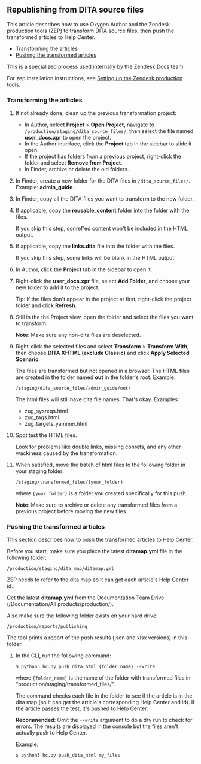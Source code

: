 ## Republishing from DITA source files

This article describes how to use Oxygen Author and the Zendesk production tools (ZEP) to transform DITA source files, then push the transformed articles to Help Center.

* [Transforming the articles](#transform)
* [Pushing the transformed articles](#push)

This is a specialized process used internally by the Zendesk Docs team.

For zep installation instructions, see [Setting up the Zendesk production tools](https://support.zendesk.com/hc/en-us/articles/215841938).


<!--
title: Republishing from DITA source files
url: https://support.zendesk.com/hc/en-us/articles/217117137
source: Zendesk Internal/Zendesk User Guides/production/zep/docs/managing_articles.md
-->


<h3 id="transform">Transforming the articles</h3>

1. If not already done, clean up the previous transformation project:
	* In Author, select **Project** > **Open Project**, navigate to `/production/staging/dita_source_files/`, then select the file named **user_docs.xpr** to open the project.
	* In the Author interface, click the **Project** tab in the sidebar to slide it open.
	* If the project has folders from a previous project, right-click the folder and select **Remove from Project**.
	* In Finder, archive or delete the old folders.

2. In Finder, create a new folder for the DITA files in `/dita_source_files/`. Example: **admin_guide**.

3. In Finder, copy all the DITA files you want to transform to the new folder.
	
4. If applicable, copy the **reusable_content** folder into the folder with the files.

	If you skip this step, conref'ed content won't be included in the HTML output.
	
5. If applicable, copy the **links.dita** file into the folder with the files.

	If you skip this step, some links will be blank in the HTML output.

5. In Author, click the **Project** tab in the sidebar to open it.

6. Right-click the **user_docs.xpr** file, select **Add Folder**, and choose your new folder to add it to the project.

	Tip: If the files don't appear in the project at first, right-click the project folder and click **Refresh**.

7. Still in the the Project view, open the folder and select the files you want to transform. 

	**Note**: Make sure any non-dita files are deselected.

8. Right-click the selected files and select **Transform** > **Transform With**, then choose **DITA XHTML (exclude Classic)** and click **Apply Selected Scenario**.

	The files are transformed but not opened in a browser. The HTML files are created in the folder named **out** in the folder's root. Example:
	
	`/staging/dita_source_files/admin_guide/out/`
	
	The html files will still have dita file names. That's okay. Examples:
	* zug\_sysreqs.html
	* zug\_tags.html
	* zug\_targets\_yammer.html

9. Spot test the HTML files.

	Look for problems like double links, missing conrefs, and any other wackiness caused by the transformation.

10. When satisfied, move the batch of html files to the following folder in your staging folder:

	`/staging/transformed_files/{your_folder}`
	
	where `{your_folder}` is a folder you created specifically for this push.

	**Note**: Make sure to archive or delete any transformed files from a previous project before moving the new files.


<h3 id="push">Pushing the transformed articles</h3>

This section describes how to push the transformed articles to Help Center.

Before you start, make sure you place the latest **ditamap.yml** file in the following folder:

`/production/staging/dita_map/ditamap.yml`

ZEP needs to refer to the dita map so it can get each article's Help Center id.

Get the latest **ditamap.yml** from the Documentation Team Drive (/Documentation/All products/production/).

Also make sure the following folder exists on your hard drive:

`/production/reports/publishing`

The tool prints a report of the push results (json and xlsx versions) in this folder. 

1. In the CLI, run the following command:

    ```
    $ python3 hc.py push_dita_html {folder_name} --write
    ```

    where `{folder_name}` is the name of the folder with transformed files in "production/staging/transformed_files/".

    The command checks each file in the folder to see if the article is in the dita map (so it can get the article's corresponding Help
Center and id). If the article passes the test, it's pushed to Help Center.

	**Recommended**: Omit the `--write` argument to do a dry run to check for errors. The results are displayed in the console but the files aren't actually push to Help Center.

    Example:

    ```bash
	$ python3 hc.py push_dita_html my_files
	```


